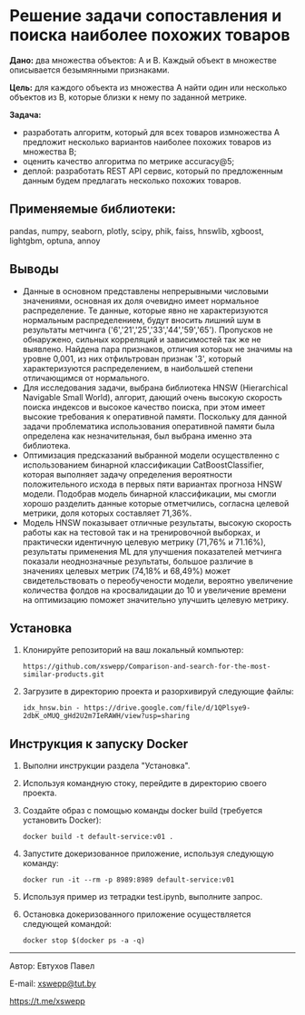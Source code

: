 # Решение задачи сопоставления и поиска наиболее похожих товаров

**Дано:** два множества объектов: A и B. Каждый объект в множестве описывается безымянными признаками.

**Цель:** для каждого объекта из множества A найти один или несколько объектов из B, которые близки к нему по заданной метрике.

**Задача:**
- разработать алгоритм, который для всех товаров измножества A предложит несколько вариантов наиболее похожих товаров из множества B;
- оценить качество алгоритма по метрике accuracy@5;
- деплой: разработать REST API сервис, который по предложенным данным будем предлагать несколько похожих товаров.

## Применяемые библиотеки: 

pandas, numpy, seaborn, plotly, scipy, phik, faiss, hnswlib, xgboost, lightgbm, optuna, annoy

## Выводы

- Данные в основном представлены непрерывными числовыми значениями, основная их доля очевидно имеет нормальное распределение. Те данные, которые явно не характеризуются нормальным распределением, будут вносить лишний шум в результаты метчинга ('6','21','25','33','44','59','65'). Пропусков не обнаружено, сильных корреляций и зависимостей так же не выявлено. Найдена пара признаков, отличия которых не значимы на уровне 0,001, из них отфильтрован признак '3', который характеризуются распределением, в наибольшей степени отличающимся от нормального.
- Для исследования задачи, выбрана библиотека HNSW (Hierarchical Navigable Small World), алгорит, дающий очень высокую скорость поиска индексов и высокое качество поиска, при этом имеет высокие требования к оперативной памяти. Поскольку для данной задачи проблематика использования оперативной памяти была определена как незначительная, был выбрана именно эта библиотека.
- Оптимизация предсказаний выбранной модели осуществленно с использованием бинарной классификации CatBoostClassifier, которая выполняет задачу определения вероятности положительного исхода в первых пяти вариантах прогноза HNSW модели. Подобрав модель бинарной классификации, мы смогли хорошо разделить данные которые отметчились, согласна целевой метрики, доля которых составляет 71,36%.
- Модель HNSW показывает отличные результаты, высокую скорость работы как на тестовой так и на тренировочной выборках, и практически идентичную целевую метрику (71,76% и 71.16%), результаты применения ML для улучшения показателей метчинга показали неоднозначные результаты, большое различие в значениях целевых метрик (74,18% и 68,49%) может свидетельствовать о переобучености модели, вероятно увеличение количества фолдов на кросвалидации до 10 и увеличение времени на оптимизацию поможет значительно улучшить целевую метрику.

## Установка

1. Клонируйте репозиторий на ваш локальный компьютер:
   ```
   https://github.com/xswepp/Comparison-and-search-for-the-most-similar-products.git
   ```

2. Загрузите в директорию проекта и разорхивируй следующие файлы:
   ```
   idx_hnsw.bin - https://drive.google.com/file/d/1QPlsye9-2dbK_oMUQ_gHd2U2m7IeRAWH/view?usp=sharing
   ```

## Инструкция к запуску Docker

1. Выполни инструкции раздела "Установка".

2. Используя командную стоку, перейдите в директорию своего проекта.

3. Создайте образ с помощью команды docker build (требуется установить Docker): 
   ```
   docker build -t default-service:v01 .
   ```

4. Запустите докеризованное приложение, используя следующую команду:
   ```
   docker run -it --rm -p 8989:8989 default-service:v01
   ```

5. Используя пример из тетрадки test.ipynb, выполните запрос.

6. Остановка докеризованного приложение осуществляется следующей командой:
   ```
   docker stop $(docker ps -a -q)
   ```

---
Автор: Евтухов Павел

E-mail: xswepp@tut.by

https://t.me/xswepp
